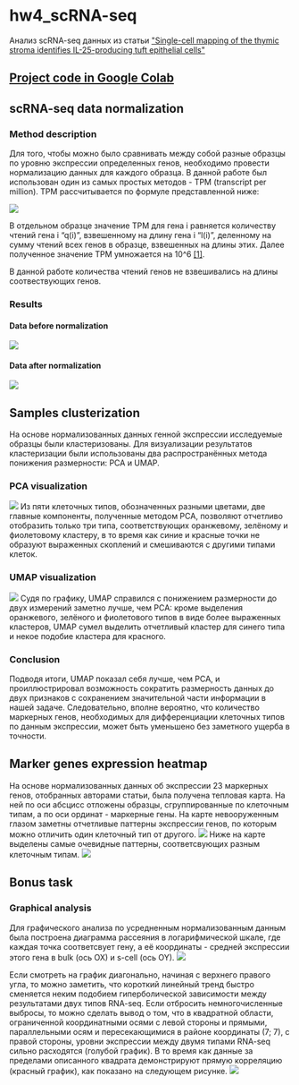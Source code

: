 # hw4_scRNA-seq
Анализ scRNA-seq данных из статьи ["Single-cell mapping of the thymic stroma identifies IL-25-producing tuft epithelial cells"](https://drive.google.com/file/d/1PozBU0cxuXQIQcKqGvgZ-6-bQ1wxwD-2/view?usp=sharing)
## [Project code in Google Colab](https://colab.research.google.com/drive/1Aq2B7r6gzBAMxI8udHeruYxEfhwalmN_?usp=sharing)
## scRNA-seq data normalization
### Method description
Для того, чтобы можно было сравнивать между собой разные образцы по уровню экспрессии определенных генов, необходимо провести нормализацию данных для каждого образца. В данной работе был использован один из самых простых методов - TPM (transcript per million). TPM рассчитывается по формуле представленной ниже:

![](images/tpm_formula.png)

В отдельном образце значение TPM для гена i равняется количеству чтений гена i “q(i)”, взвешенному на длину гена i “l(i)”, деленному на сумму чтений всех генов в образце, взвешенных на длины этих. Далее полученное значение TPM умножается на 10^6 [[1]](https://translational-medicine.biomedcentral.com/articles/10.1186/s12967-021-02936-w).

В данной работе количества чтений генов не взвешивались на длины соотвествующих генов.
### Results
#### Data before normalization
![](images/pre-norm_counts.png)
#### Data after normalization
![](images/norm_counts.png)
## Samples clusterization
На основе нормализованных данных генной экспрессии исследуемые образцы были кластеризованы. Для визуализации результатов кластеризации были использованы два распространённых метода понижения размерности: PCA и UMAP.
### PCA visualization
![](images/pca.png)
Из пяти клеточных типов, обозначенных разными цветами, две главные компоненты, полученные методом PCA, позволяют отчетливо отобразить только три типа, соответствующих оранжевому, зелёному и фиолетовому кластеру, в то время как синие и красные точки не образуют выраженных скоплений и смешиваются с другими типами клеток.
### UMAP visualization
![](images/umap.png)
Судя по графику, UMAP справился с понижением размерности до двух измерений заметно лучше, чем PCA: кроме выделения оранжевого, зелёного и фиолетового типов в виде более выраженных кластеров, UMAP сумел выделить отчетливый кластер для синего типа и некое подобие кластера для красного.
### Conclusion
Подводя итоги, UMAP показал себя лучше, чем PCA, и проиллюстрировал возможность сократить размерность данных до двух признаков с сохранением значительной части информации в нашей задаче. Следовательно, вполне вероятно, что количество маркерных генов, необходимых для дифференциации клеточных типов по данным экспрессии, может быть уменьшено без заметного ущерба в точности.
## Marker genes expression heatmap
На основе нормализованных данных об экспрессии 23 маркерных генов, отобранных авторами статьи, была получена тепловая карта. На ней по оси абсцисс отложены образцы, сгруппированные по клеточным типам, а по оси ординат - маркерные гены. На карте невооруженным глазом заметны отчетливые паттерны экспрессии генов, по которым можно отличить один клеточный тип от другого.
![](images/heatmap.png)
Ниже на карте выделены самые очевидные паттерны, соответсвующих разным клеточным типам.
![](images/heatmap_marked.png)
## Bonus task
### Graphical analysis
Для графического анализа по усредненным нормализованным данным была построена диаграмма рассеяния в логарифмической шкале, где каждая точка соответсвует гену, а её координаты - средней экспрессии этого гена в bulk (ось OX) и s-cell (ось OY).
![](images/ln-sc_vs_ln-bulk.png)

Если смотреть на график диагонально, начиная с верхнего правого угла, то можно заметить, что короткий линейный тренд быстро сменяется неким подобием гиперболической зависимости между результатами двух типов RNA-seq. Если отбросить немногочисленные выбросы, то можно сделать вывод о том, что в квадратной области, ограниченной координатными осями с левой стороны и прямыми, параллельными осям и пересекающимися в районе координаты (7; 7), с правой стороны, уровни экспрессии между двумя типами RNA-seq сильно расходятся (голубой график). В то время как данные за пределами описанного квадрата демонстрируют прямую корреляцию (красный график), как показано на следующем рисунке.
![](images/ln-sc_vs_ln-bulk_marked.jpg)

